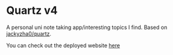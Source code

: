 # Quartz v4

A personal uni note taking app/interesting topics I find. Based on [jackyzha0/quartz](https://github.com/jackyzha0/quartz).

You can check out the deployed website [here](https://www.note.ramkaucha.com)
